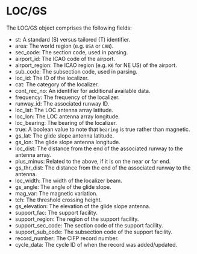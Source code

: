 # LOC/GS

The LOC/GS object comprises the following fields:

- st: A standard (S) versus tailored (T) identifier.
- area: The world region (e.g. `USA` or `CAN`).
- sec_code: The section code, used in parsing.
- airport_id: The ICAO code of the airport.
- airport_region: The ICAO region (e.g. `K6` for NE US) of the airport.
- sub_code: The subsection code, used in parsing.
- loc_id: The ID of the localizer.
- cat: The category of the localizer.
- cont_rec_no: An identifier for additional available data.
- frequency: The frequency of the localizer.
- runway_id: The associated runway ID.
- loc_lat: The LOC antenna array latitude.
- loc_lon: The LOC antenna array longitude.
- loc_bearing: The bearing of the localizer.
- true: A boolean value to note that `bearing` is true rather than magnetic.
- gs_lat: The glide slope antenna latitude.
- gs_lon: The glide slope antenna longitude.
- loc_dist: The distance from the end of the associated runway to the antenna array.
- plus_minus: Related to the above, if it is on the near or far end.
- gs_thr_dist: The distance from the end of the associated runway to the antenna.
- loc_width: The width of the localizer beam.
- gs_angle: The angle of the glide slope.
- mag_var: The magnetic variation.
- tch: The threshold crossing height.
- gs_elevation: The elevation of the glide slope antenna.
- support_fac: The support facility.
- support_region: The region of the support facility.
- support_sec_code: The section code of the support facility.
- support_sub_code: The subsection code of the support facility.
- record_number: The CIFP record number.
- cycle_data: The cycle ID of when the record was added/updated.
